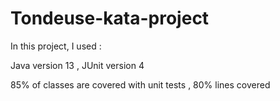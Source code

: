 # Tondeuse-kata-project

In this project, I used :

Java version 13
, JUnit version 4

85% of classes are covered with unit tests
, 80% lines covered
